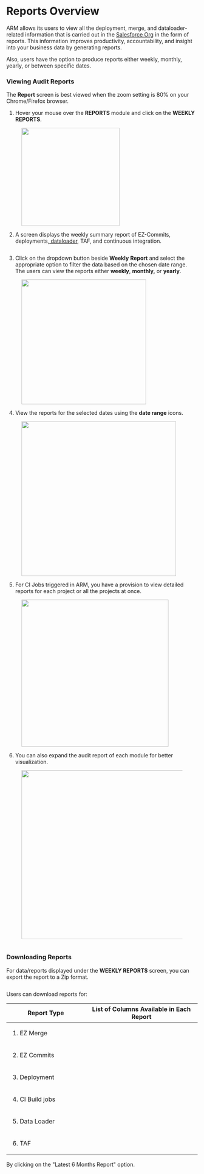# Reports Overview

ARM allows its users to view all the deployment, merge, and dataloader-related information that is carried out in the [Salesforce Org](../../../arm/arm-administration/registration/salesforce-org/) in the form of reports. This information improves productivity, accountability, and insight into your business data by generating reports.

Also, users have the option to produce reports either weekly, monthly, yearly, or between specific dates.

### Viewing Audit Reports <a href="#viewing-audit-reports" id="viewing-audit-reports"></a>

The **Report** screen is best viewed when the zoom setting is 80% on your Chrome/Firefox browser.

1. Hover your mouse over the **REPORTS** module and click on the **WEEKLY REPORTS**.

<figure><img src="../../../../.gitbook/assets/image (91).png" alt="" width="258"><figcaption></figcaption></figure>

2. A screen displays the weekly summary report of EZ-Commits, deployments,[ dataloader](https://www.autorabit.com/blog/9-ways-a-salesforce-data-loader-assists-compliance/), TAF, and continuous integration.

<figure><img src="../../../../.gitbook/assets/image (1) (1) (1) (1) (1) (1) (1) (1) (1) (1) (1) (1) (1) (1) (1) (1) (1) (1) (1) (1) (1) (1) (1) (1) (1) (1) (1) (1) (1) (1) (1) (1) (1) (1) (1) (1) (1) (1) (1) (1) (1) (1) (1) (1) (1) (1) (1) (1) (1) (1) (1) (1) (1) (1).png" alt=""><figcaption></figcaption></figure>

3. Click on the dropdown button beside **Weekly** **Report** and select the appropriate option to filter the data based on the chosen date range. The users can view the reports either **weekly**, **monthly,** or **yearly**.

<figure><img src="../../../../.gitbook/assets/image (2) (1) (1) (1) (1) (1) (1) (1) (1) (1) (1) (1) (1) (1) (1) (1) (1) (1) (1) (1) (1) (1) (1) (1) (1) (1) (1) (1) (1) (1) (1) (1) (1) (1).png" alt="" width="328"><figcaption></figcaption></figure>

4. View the reports for the selected dates using the **date range** icons.

<figure><img src="../../../../.gitbook/assets/image (3) (1) (1) (1) (1) (1) (1) (1) (1) (1) (1) (1) (1) (1) (1) (1) (1) (1) (1) (1) (1) (1) (1) (1) (1) (1) (1) (1) (1).png" alt="" width="407"><figcaption></figcaption></figure>

5. For CI Jobs triggered in ARM, you have a provision to view detailed reports for each project or all the projects at once.

<figure><img src="../../../../.gitbook/assets/image (4) (1) (1) (1) (1) (1) (1) (1) (1) (1) (1) (1) (1) (1) (1) (1) (1) (1) (1) (1) (1) (1) (1) (1) (1).png" alt="" width="387"><figcaption></figcaption></figure>

6. You can also expand the audit report of each module for better visualization.

<figure><img src="../../../../.gitbook/assets/image (5) (1) (1) (1) (1) (1) (1) (1) (1) (1) (1) (1) (1) (1) (1) (1) (1) (1) (1) (1) (1).png" alt="" width="444"><figcaption></figcaption></figure>

<figure><img src="../../../../.gitbook/assets/image (6) (1) (1) (1) (1) (1) (1) (1) (1) (1) (1) (1) (1) (1) (1) (1).png" alt=""><figcaption></figcaption></figure>

### Downloading Reports <a href="#downloading-reports" id="downloading-reports"></a>

For data/reports displayed under the **WEEKLY REPORTS** screen, you can export the report to a Zip format.

<figure><img src="../../../../.gitbook/assets/image (7) (1) (1) (1) (1) (1) (1) (1) (1) (1) (1) (1) (1).png" alt=""><figcaption></figcaption></figure>

Users can download reports for:

<table><thead><tr><th width="217">Report Type</th><th width="352">List of Columns Available in Each Report</th></tr></thead><tbody><tr><td><ol><li>EZ Merge</li></ol></td><td><img src="../../../../.gitbook/assets/b4a7e978-d7b0-4891-9b4d-314f4a6063ad.png" alt="" data-size="original"></td></tr><tr><td><ol start="2"><li>EZ Commits</li></ol></td><td><img src="../../../../.gitbook/assets/8e3383cb-e3f4-46be-b05b-eacad1874323.png" alt="" data-size="original"></td></tr><tr><td><ol start="3"><li>Deployment</li></ol></td><td><img src="../../../../.gitbook/assets/0661ab9e-ea99-4228-86da-dc5d82b8549e (1).png" alt="" data-size="original"></td></tr><tr><td><ol start="4"><li>CI Build jobs</li></ol></td><td><img src="../../../../.gitbook/assets/49d5f87d-7bfe-4e1d-8a00-5f5cd46dab09.png" alt="" data-size="original"></td></tr><tr><td><ol start="5"><li>Data Loader</li></ol></td><td><img src="../../../../.gitbook/assets/cb42631c-0af8-430b-9d77-a9e915c994ee (1).png" alt="" data-size="original"></td></tr><tr><td><ol start="6"><li>TAF</li></ol></td><td><img src="../../../../.gitbook/assets/0ab365c0-50b3-45b3-8788-7c3005f2c0a0.png" alt="" data-size="original"></td></tr></tbody></table>

By clicking on the "Latest 6 Months Report" option.
